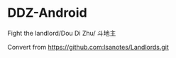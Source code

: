 # DDZ-Android
Fight the landlord/Dou Di Zhu/ 斗地主

Convert from https://github.com:lsanotes/Landlords.git
